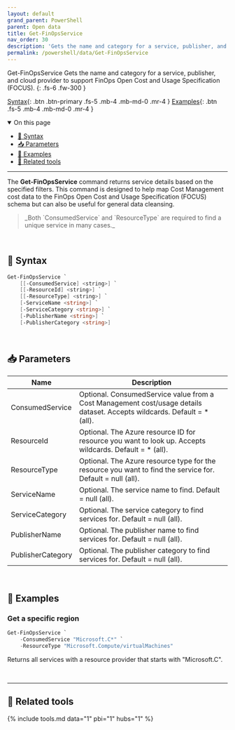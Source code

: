 ```yaml
---
layout: default
grand_parent: PowerShell
parent: Open data
title: Get-FinOpsService
nav_order: 30
description: 'Gets the name and category for a service, publisher, and cloud provider'
permalink: /powershell/data/Get-FinOpsService
---
```


<span class="fs-9 d-block mb-4">Get-FinOpsService</span>
Gets the name and category for a service, publisher, and cloud provider to support FinOps Open Cost and Usage Specification (FOCUS).
{: .fs-6 .fw-300 }

[Syntax](#-syntax){: .btn .btn-primary .fs-5 .mb-4 .mb-md-0 .mr-4 }
[Examples](#-examples){: .btn .fs-5 .mb-4 .mb-md-0 .mr-4 }

<details open markdown="1">
   <summary class="fs-2 text-uppercase">On this page</summary>

- [🧮 Syntax](#-syntax)
- [📥 Parameters](#-parameters)
- [🌟 Examples](#-examples)
- [🧰 Related tools](#-related-tools)

</details>

---

The **Get-FinOpsService** command returns service details based on the specified filters. This command is designed to help map Cost Management cost data to the FinOps Open Cost and Usage Specification (FOCUS) schema but can also be useful for general data cleansing.

<blockquote class="important" markdown="1">
  _Both `ConsumedService` and `ResourceType` are required to find a unique service in many cases._
</blockquote>

<br>

## 🧮 Syntax

```powershell
Get-FinOpsService `
    [[-ConsumedService] <string>] `
    [[-ResourceId] <string>] `
    [[-ResourceType] <string>] `
    [-ServiceName <string>] `
    [-ServiceCategory <string>] `
    [-PublisherName <string>] `
    [-PublisherCategory <string>]
```

<br>

## 📥 Parameters

| Name              | Description                                                                                                               |
| ----------------- | ------------------------------------------------------------------------------------------------------------------------- |
| ConsumedService   | Optional. ConsumedService value from a Cost Management cost/usage details dataset. Accepts wildcards. Default = \* (all). |
| ResourceId        | Optional. The Azure resource ID for resource you want to look up. Accepts wildcards. Default = \* (all).                  |
| ResourceType      | Optional. The Azure resource type for the resource you want to find the service for. Default = null (all).                |
| ServiceName       | Optional. The service name to find. Default = null (all).                                                                 |
| ServiceCategory   | Optional. The service category to find services for. Default = null (all).                                                |
| PublisherName     | Optional. The publisher name to find services for. Default = null (all).                                                  |
| PublisherCategory | Optional. The publisher category to find services for. Default = null (all).                                              |

<br>

## 🌟 Examples

### Get a specific region

```powershell
Get-FinOpsService `
    -ConsumedService "Microsoft.C*" `
    -ResourceType "Microsoft.Compute/virtualMachines"
```

Returns all services with a resource provider that starts with "Microsoft.C".

<br>

---

## 🧰 Related tools

{% include tools.md data="1" pbi="1" hubs="1" %}

<br>
